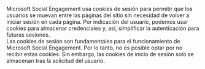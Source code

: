 Microsoft Social Engagement usa cookies de sesión para permitir que los usuarios se muevan entre las páginas del sitio sin necesidad de volver a iniciar sesión en cada página. Por indicación del usuario, podemos usar cookies para almacenar credenciales y, así, simplificar la autenticación para futuras sesiones.   
 Las cookies de sesión son fundamentales para el funcionamiento de Microsoft Social Engagement. Por lo tanto, no es posible optar por no recibir estas cookies. Sin embargo, las cookies de inicio de sesión solo se almacenan tras la solicitud del usuario.